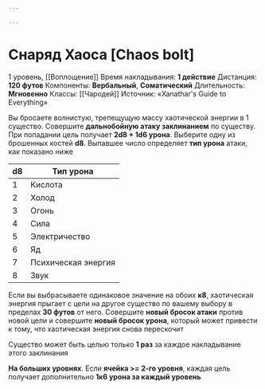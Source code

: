 ```yaml
---

---
```

# Снаряд Хаоса [Chaos bolt]
1 уровень, [[Воплощение]]
Время накладывания: **1 действие**
Дистанция: **120 футов**
Компоненты: **Вербальный**, **Соматический**
Длительность: **Мгновенно**
Классы: [[Чародей]]
Источник: «Xanathar's Guide to Everything»

Вы бросаете волнистую, трепещущую массу хаотической энергии в 1 существо. Совершите **дальнобойную атаку заклинанием** по существу. При попадании цель получает **2d8 + 1d6 урона**. Выберите одну из брошенных костей **d8**. Выпавшее число определяет **тип урона** атаки, как показано ниже

| d8  | Тип урона           |
| --- | ------------------- |
| 1   | Кислота             |
| 2   | Холод               |
| 3   | Огонь               |
| 4   | Сила                |
| 5   | Электричество       |
| 6   | Яд                  |
| 7   | Психическая энергия |
| 8   | Звук                |
Если вы выбрасываете одинаковое значение на обоих **к8**, хаотическая энергия прыгает с цели на другое существо по вашему выбору в пределах **30 футов** от него. Совершите **новый бросок атаки** против новой цели и совершите **новый бросок урона**, который может привести к тому, что хаотическая энергия снова перескочит

Существо может быть целью только **1 раз** за каждое накладывание этого заклинания

**На больших уровнях**. Если **ячейка >= 2-го уровня**, каждая цель получает дополнительно **1к6 урона за каждый уровень**